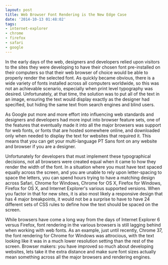 ```yaml
---
layout: post
title: Web Browser Font Rendering is the New Edge Case
date: '2014-10-13 01:48:02'
tags:
- internet-explorer
- chrome
- firefox
- safari
- google
---
```


In the early days of the web, designers and developers relied upon visitors to the sites they were developing to have their chosen font pre-installed on their computers so that their web browser of choice would be able to properly render the selected font. As quickly became obvious, there is a wide variety of fonts installed across all computers worldwide, so this was not an achievable scenario, especially when print level typography was desired. Unfortunately, at that time, the solution was to put all of the text in an image, ensuring the text would display exactly as the designer had specified, but hiding the same text from search engines and blind users.

As Google put more and more effort into influencing web standards and designers and developers had more input into browser feature sets, one of the features that eventually made it into all the major browsers was support for web fonts, or fonts that are hosted somewhere online, and downloaded only when needed to display the text for websites that required it. This means that you can get your multi-language PT Sans font on any website and browser if  you are a designer.

Unfortunately for developers that must implement these typographical decisions, not all browsers were created equal when it came to how they render the width of the font. In a situation where you must have text spaced equally across the screen, and you are unable to rely upon letter-spacing to space the letters, you can spend hours trying to have a matching design across Safari, Chrome for Windows, Chrome for OS X, Firefox for Windows, Firefox for OS X, and Internet Explorer's various supported versions. When you factor in that for new sites, it is also most likely a responsive design that has 4 major breakpoints, it would not be a surprise to have to have 24 different sets of CSS rules to define how the text should be spaced on the screen.

While browsers have come a long way from the days of Internet Explorer 6 versus Firefox, font rendering in the various browsers is still lagging behind when working with web fonts. As an example, just until recently, Chrome 37, the font rendering for Chrome for Windows was attrocious, with the text looking like it was in a much lower resolution setting than the rest of the screen. Browser makers: you have improved so much about developing websites, lets take it the extra distance and make sure font sizes actually mean something across all the major browsers and rendering engines.